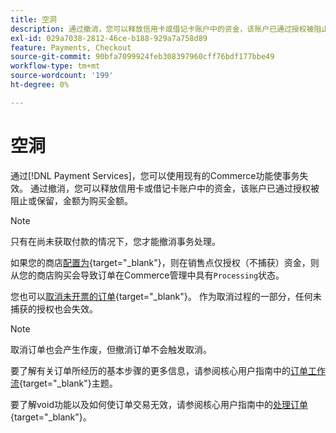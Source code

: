 ```yaml
---
title: 空洞
description: 通过撤消，您可以释放信用卡或借记卡账户中的资金，该账户已通过授权被阻止或保留，金额为购买金额。
exl-id: 029a7038-2812-46ce-b188-929a7a758d89
feature: Payments, Checkout
source-git-commit: 90bfa7099924feb308397960cff76bdf177bbe49
workflow-type: tm+mt
source-wordcount: '199'
ht-degree: 0%

---
```


# 空洞

通过[!DNL Payment Services]，您可以使用现有的Commerce功能使事务失效。 通过撤消，您可以释放信用卡或借记卡账户中的资金，该账户已通过授权被阻止或保留，金额为购买金额。

>[!NOTE]
>
>只有在尚未获取付款的情况下，您才能撤消事务处理。

如果您的商店[配置为](https://docs.magento.com/user-guide/configuration/sales/payment-methods.html#payment-actions){target="_blank"}，则在销售点仅授权（不捕获）资金，则从您的商店购买会导致订单在Commerce管理中具有`Processing`状态。

您也可以[取消未开票的订单](https://docs.magento.com/user-guide/sales/order-update.html#cancel-a-pending-order){target="_blank"}。 作为取消过程的一部分，任何未捕获的授权也会失效。

>[!NOTE]
>
>取消订单也会产生作废，但撤消订单不会触发取消。

要了解有关订单所经历的基本步骤的更多信息，请参阅核心用户指南中的[订单工作流](https://docs.magento.com/user-guide/sales/order-workflow.html){target="_blank"}主题。

要了解void功能以及如何使订单交易无效，请参阅核心用户指南中的[处理订单](https://docs.magento.com/user-guide/sales/order-processing.html){target="_blank"}。
